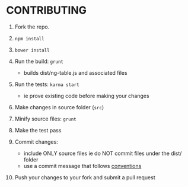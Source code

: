 CONTRIBUTING
============

1. Fork the repo.

2. `npm install`

3. `bower install`

4. Run the build: `grunt`
    - builds dist/ng-table.js and associated files

5. Run the tests: `karma start`
    - ie prove existing code before making your changes

6. Make changes in source folder (`src`)

6. Minify source files: `grunt`

7. Make the test pass

8. Commit changes:
    - include ONLY source files ie do NOT commit files under the dist/ folder
    - use a commit message that follows [conventions](https://github.com/ajoslin/conventional-changelog/blob/master/conventions/angular.md)

9. Push your changes to your fork and submit a pull request
